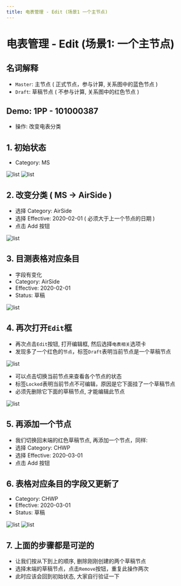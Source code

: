 ```yaml
---
title: 电表管理 - Edit (场景1 一个主节点)
---
```


# 电表管理 - Edit (场景1: 一个主节点)

## 名词解释
- `Master`: 主节点 ( 正式节点，参与计算, 关系图中的蓝色节点 )
- `Draft`: 草稿节点 ( 不参与计算, 关系图中的红色节点 )

## Demo: 1PP - 101000387
- 操作: 改变电表分类

## 1. 初始状态
- Category: MS

<img :src="$withBase('/img/c5-1.png')" alt="list">
<img :src="$withBase('/img/c5-2.png')" alt="list">

## 2. 改变分类 ( MS -> AirSide )
- 选择 Category: AirSide
- 选择 Effective: 2020-02-01 ( 必须大于上一个节点的日期 )
- 点击 Add 按钮

<img :src="$withBase('/img/c5-3.png')" alt="list">

## 3. 目测表格对应条目
- 字段有变化
- Category: AirSide
- Effective: 2020-02-01
- Status: 草稿

<img :src="$withBase('/img/c5-4.png')" alt="list">

## 4. 再次打开`Edit`框
- 再次点击`Edit`按钮, 打开编辑框, 然后选择`电表相关`选项卡
- 发现多了一个红色的`节点`，标签`Draft`表明当前节点是一个草稿节点

<img :src="$withBase('/img/c5-5.png')" alt="list">

- 可以点击切换当前节点来查看各个节点的状态
- 标签`Locked`表明当前节点不可编辑，原因是它下面挂了一个草稿节点
- 必须先删除它下面的草稿节点, 才能编辑此节点

<img :src="$withBase('/img/c5-6.png')" alt="list">

## 5. 再添加一个节点
- 我们切换回末端的红色草稿节点, 再添加一个节点，同样:
- 选择 Category: CHWP
- 选择 Effective: 2020-03-01
- 点击 Add 按钮

## 6. 表格对应条目的字段又更新了
- Category: CHWP
- Effective: 2020-03-01
- Status: 草稿

<img :src="$withBase('/img/c5-7.png')" alt="list">
<img :src="$withBase('/img/c5-8.png')" alt="list">

## 7. 上面的步骤都是可逆的
- 让我们按从下到上的顺序, 删除刚刚创建的两个草稿节点
- 选择末端的草稿节点，点击`Remove`按钮，重复此操作两次
- 此时应该会回到初始状态, 大家自行验证一下

